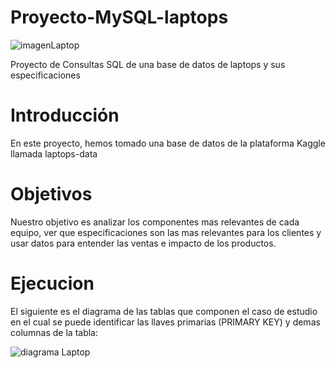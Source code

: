 # Proyecto-MySQL-laptops
![imagenLaptop](https://github.com/ant971/Proyecto-MySQL-laptops/assets/102257351/2d8f89ee-42d9-46d3-8360-5aebf3fceec3)

Proyecto de Consultas SQL de una base de datos de laptops y sus especificaciones
# Introducción
En este proyecto, hemos tomado una base de datos de la plataforma Kaggle llamada laptops-data
# Objetivos
Nuestro objetivo es analizar los componentes mas relevantes de cada equipo, ver que especificaciones son las mas relevantes para los clientes y usar datos para entender las ventas e impacto de los productos.
# Ejecucion
El siguiente es el diagrama de las tablas que componen el caso de estudio en el cual se puede identificar las llaves primarias (PRIMARY KEY) y demas columnas de la tabla:

![diagrama Laptop](https://github.com/ant971/Proyecto-MySQL-laptops/assets/102257351/bf7a01b3-85b5-48fe-93d2-b48429b6132b)
